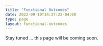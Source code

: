 ```yaml
---
title: "Functional Outcomes"
date: 2022-09-10T14:37:22-04:00
type: page
layout: functional-outcomes
---
```


Stay tuned ... this page will be coming soon.

